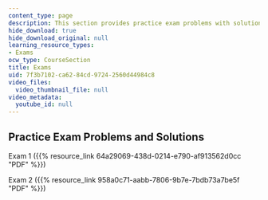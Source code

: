 ```yaml
---
content_type: page
description: This section provides practice exam problems with solutions.
hide_download: true
hide_download_original: null
learning_resource_types:
- Exams
ocw_type: CourseSection
title: Exams
uid: 7f3b7102-ca62-84cd-9724-2560d44984c8
video_files:
  video_thumbnail_file: null
video_metadata:
  youtube_id: null
---
```


Practice Exam Problems and Solutions
------------------------------------

Exam 1 ({{% resource_link 64a29069-438d-0214-e790-af913562d0cc "PDF" %}})

Exam 2 ({{% resource_link 958a0c71-aabb-7806-9b7e-7bdb73a7be5f "PDF" %}})